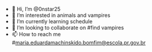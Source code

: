 - 👋 Hi, I’m @0nstar25
- 👀 I’m interested in animals and vampires
- 🌱 I’m currently learning schedule
- 💞️ I’m looking to collaborate on #find vampires
- 📫 How to reach me #maria.eduardamachinskido.bomfim@escola.pr.gov.br

<!---
0nstar25/0nstar25 is a ✨ special ✨ repository because its `README.md` (this file) appears on your GitHub profile.
You can click the Preview link to take a look at your changes.
--->
